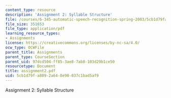 ```yaml
---
content_type: resource
description: 'Assignment 2: Syllable Structure'
file: /courses/6-345-automatic-speech-recognition-spring-2003/5cb1d79fa8092a648e90037c1bad5af9_assignment2.pdf
file_size: 351653
file_type: application/pdf
learning_resource_types:
- Assignments
license: https://creativecommons.org/licenses/by-nc-sa/4.0/
ocw_type: OCWFile
parent_title: Assignments
parent_type: CourseSection
parent_uid: 97dcd504-ff85-3ae8-7ab8-103d29b1ce50
resourcetype: Document
title: assignment2.pdf
uid: 5cb1d79f-a809-2a64-8e90-037c1bad5af9
---
```

Assignment 2: Syllable Structure